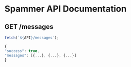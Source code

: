 # Spammer API Documentation

## GET /messages

```js
fetch(`${API}/messages`);
```

```js
{
"success": true,
"messages": [{...}, {...}, {...}]
}
```
